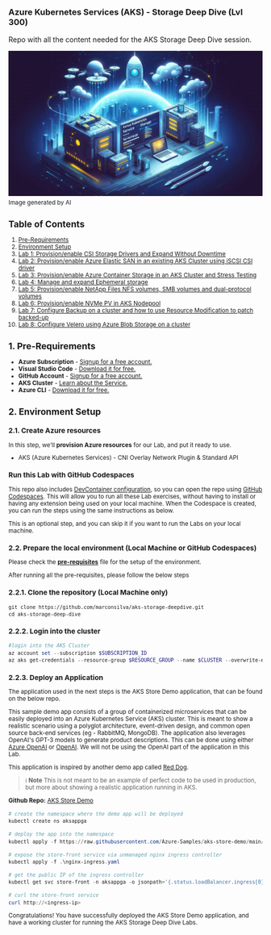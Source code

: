 ### Azure Kubernetes Services (AKS) - Storage Deep Dive (Lvl 300) 

Repo with all the content needed for the AKS Storage Deep Dive session.

![alt text](./img/banner.jpeg)
<small> Image generated by AI

## Table of Contents
1. [Pre-Requirements](#1-pre-requirements)
2. [Environment Setup](#2-environment-setup)
3. [Lab 1: Provision/enable CSI Storage Drivers and Expand Without Downtime](Labs/Lab1.md)
4. [Lab 2: Provision/enable Azure Elastic SAN in an existing AKS Cluster using iSCSI CSI driver](Labs/Lab2.md)
5. [Lab 3: Provision/enable Azure Container Storage in an AKS Cluster and Stress Testing](Labs/Lab3.md)
6. [Lab 4: Manage and expand Ephemeral storage](Labs/Lab4.md)
7. [Lab 5: Provision/enable NetApp Files NFS volumes, SMB volumes and dual-protocol volumes](Labs/Lab5.md)
8. [Lab 6: Provision/enable NVMe PV in AKS Nodepool](Labs/Lab6.md)
9. [Lab 7: Configure Backup on a cluster and how to use Resource Modification to patch backed-up](Labs/Lab7.md)
10. [Lab 8: Configure Velero using Azure Blob Storage on a cluster](Labs/Lab8.md)

## 1. Pre-Requirements
- **Azure Subscription** - [Signup for a free account.](https://azure.microsoft.com/free/)
- **Visual Studio Code** - [Download it for free.](https://code.visualstudio.com/download)
- **GitHub Account** - [Signup for a free account.](https://github.com/signup)
- **AKS Cluster** - [Learn about the Service.](https://azure.microsoft.com/en-us/products/kubernetes-service)
- **Azure CLI** - [Download it for free.](https://docs.microsoft.com/en-us/cli/azure/install-azure-cli)

## 2. Environment Setup
### 2.1. Create Azure resources

In this step, we'll **provision Azure resources** for our Lab, and put it ready to use.
- AKS (Azure Kubernetes Services) - CNI Overlay Network Plugin & Standard API

### Run this Lab with GitHub Codespaces

This repo also includes [DevContainer configuration](./.devcontainer/devcontainer.json), so you can open the repo using [GitHub Codespaces](https://docs.github.com/en/codespaces/overview). This will allow you to run all these Lab exercises, without having to install or having any extension being used on your local machine. When the Codespace is created, you can run the steps using the same instructions as below.

This is an optional step, and you can skip it if you want to run the Labs on your local machine.

### 2.2. Prepare the local environment (Local Machine or GitHub Codespaces)

Please check the **[pre-requisites](pre-requisites.md)** file for the setup of the environment.

After running all the pre-requisites, please follow the below steps

### 2.2.1. Clone the repository (Local Machine only)

```poweshell
git clone https://github.com/marconsilva/aks-storage-deepdive.git
cd aks-storage-deep-dive
```

### 2.2.2. Login into the cluster
```powershell
#login into the AKS Cluster
az account set --subscription $SUBSCRIPTION_ID
az aks get-credentials --resource-group $RESOURCE_GROUP --name $CLUSTER --overwrite-existing
```

### 2.2.3. Deploy an Application

The application used in the next steps is the AKS Store Demo application, that can be found on the below repo. 

This sample demo app consists of a group of containerized microservices that can be easily deployed into an Azure Kubernetes Service (AKS) cluster. This is meant to show a realistic scenario using a polyglot architecture, event-driven design, and common open source back-end services (eg - RabbitMQ, MongoDB). The application also leverages OpenAI's GPT-3 models to generate product descriptions. This can be done using either [Azure OpenAI](https://learn.microsoft.com/azure/ai-services/openai/overview) or [OpenAI](https://openai.com/). We will not be using the OpenAI part of the application in this Lab.

This application is inspired by another demo app called [Red Dog](https://github.com/Azure/reddog-code).

> &#8505; **Note**
> This is not meant to be an example of perfect code to be used in production, but more about showing a realistic application running in AKS. 


**Github Repo:** [AKS Store Demo](https://github.com/Azure-Samples/aks-store-demo)


```powershell
# create the namespace where the demo app will be deployed
kubectl create ns aksappga
```

```powershell
# deploy the app into the namespace
kubectl apply -f https://raw.githubusercontent.com/Azure-Samples/aks-store-demo/main/aks-store-all-in-one.yaml -n aksappga
```

```powershell
# expose the store-front service via unmanaged nginx ingress controller
kubectl apply -f .\nginx-ingress.yaml
```

```powershell
# get the public IP of the ingress controller
kubectl get svc store-front -n aksappga -o jsonpath='{.status.loadBalancer.ingress[0].ip}'
```

```powershell	
# curl the store-front service
curl http://<ingress-ip>
```

Congratulations! You have successfully deployed the AKS Store Demo application, and have a working cluster for running the AKS Storage Deep Dive Labs.










